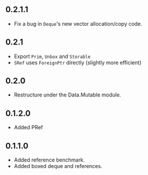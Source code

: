 ## 0.2.1.1

* Fix a bug in `Deque`'s new vector allocation/copy code.

## 0.2.1

* Export `Prim`, `Unbox` and `Storable`
* `SRef` uses `ForeignPtr` directly (slightly more efficient)

## 0.2.0

* Restructure under the Data.Mutable module.

## 0.1.2.0

* Added PRef

## 0.1.1.0

* Added reference benchmark.
* Added boxed deque and references.
